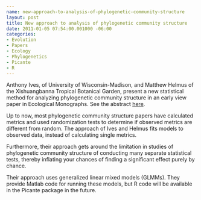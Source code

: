 ```yaml
--- 
name: new-approach-to-analysis-of-phylogenetic-community-structure
layout: post
title: New approach to analysis of phylogenetic community structure
date: 2011-01-05 07:54:00.001000 -06:00
categories: 
- Evolution
- Papers
- Ecology
- Phylogenetics
- Picante
- R
---
```


Anthony Ives, of University of Wisconsin-Madison, and Matthew Helmus of the Xishuangbanna Tropical Botanical Garden, present a new statistical method for analyzing phylogenetic community structure in an early view paper in Ecological Monographs. See the abstract [here][esa]. 

Up to now, most phylogenetic community structure papers have calculated metrics and used randomization tests to determine if observed metrics are different from random. The approach of Ives and Helmus fits models to observed data, instead of calculating single metrics.

Furthermore, their approach gets around the limitation in studies of phylogenetic community structure of conducting many separate statistical tests, thereby inflating your chances of finding a significant effect purely by chance.

Their approach uses generalized linear mixed models (GLMMs). They provide Matlab code for running these models, but R code will be available in the Picante package in the future.

[esa]: http://www.esajournals.org/doi/abs/10.1890/10-1264.1
